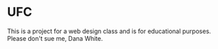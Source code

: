 # UFC
This is a project for a web design class and is for educational purposes. Please don't sue me, Dana White.
